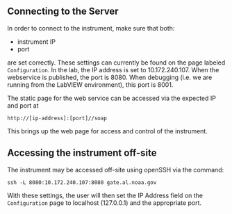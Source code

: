 ## Connecting to the Server

In order to connect to the instrument, make sure that both:

* instrument IP
* port

are set correctly.  These settings can currently be found on the page
labeled `Configuration`.  In the lab, the IP address is set to
10.172.240.107.  When the webservice is published, the port is 8080.
When debugging (i.e. we are running from the LabVIEW environment), this
port is 8001.

The static page for the web service can be accessed via the expected IP
and port at

```
http://[ip-address]:[port]//soap
```

This brings up the web page for access and control of the instrument.

## Accessing the instrument off-site

The instrument may be accessed off-site using openSSH via the command:

```
ssh -L 8080:10.172.240.107:8080 gate.al.noaa.gov
```

With these settings, the user will then set the IP Address field on the
`Configuration` page to localhost (127.0.0.1) and the appropriate port.